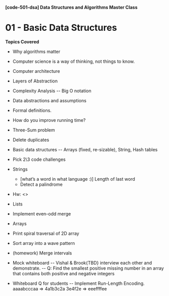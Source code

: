 **[code-501-dsa]  Data Structures and Algorithms Master Class**
# 01 - Basic Data Structures

**Topics Covered**
	
 - Why algorithms matter
 - Computer science is a way of thinking, not things to know. 
 - Computer architecture
 - Layers of Abstraction
 - Complexity Analysis -- Big O notation
 - Data abstractions and assumptions
 - Formal definitions.
 - How do you improve running time?
 - Three-Sum problem
 - Delete duplicates
 - Basic data structures -- Arrays (fixed, re-sizable), String, Hash tables
 -  Pick 2\3 code challenges 
 
 - Strings
    - [what’s a word in what language :)] Length of last word
    - Detect a palindrome
 - Hw: <<Phone number>>
 - Lists
 - Implement even-odd merge
 - Arrays
 - Print spiral traversal of 2D array
 - Sort array into a wave pattern
 - (homework) Merge intervals
 - Mock whiteboard -- Vishal & Brook{TBD} interview each other and demonstrate. -- Q: Find the smallest positive missing number in an array that contains both positive and negative integers
 - Whiteboard Q for students -- Implement Run-Length Encoding. 
aaaabcccaa => 4a1b3c2a
3e4f2e	=> eeeffffee